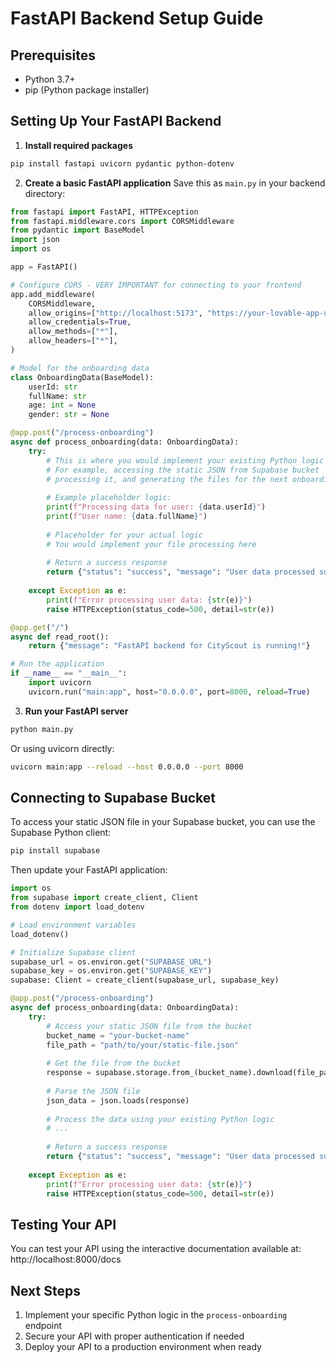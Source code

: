 
# FastAPI Backend Setup Guide

## Prerequisites
- Python 3.7+
- pip (Python package installer)

## Setting Up Your FastAPI Backend

1. **Install required packages**
```bash
pip install fastapi uvicorn pydantic python-dotenv
```

2. **Create a basic FastAPI application**
Save this as `main.py` in your backend directory:

```python
from fastapi import FastAPI, HTTPException
from fastapi.middleware.cors import CORSMiddleware
from pydantic import BaseModel
import json
import os

app = FastAPI()

# Configure CORS - VERY IMPORTANT for connecting to your frontend
app.add_middleware(
    CORSMiddleware,
    allow_origins=["http://localhost:5173", "https://your-lovable-app-url.com"],  # Update with your frontend URLs
    allow_credentials=True,
    allow_methods=["*"],
    allow_headers=["*"],
)

# Model for the onboarding data
class OnboardingData(BaseModel):
    userId: str
    fullName: str
    age: int = None
    gender: str = None

@app.post("/process-onboarding")
async def process_onboarding(data: OnboardingData):
    try:
        # This is where you would implement your existing Python logic
        # For example, accessing the static JSON from Supabase bucket
        # processing it, and generating the files for the next onboarding step
        
        # Example placeholder logic:
        print(f"Processing data for user: {data.userId}")
        print(f"User name: {data.fullName}")
        
        # Placeholder for your actual logic
        # You would implement your file processing here
        
        # Return a success response
        return {"status": "success", "message": "User data processed successfully"}
    
    except Exception as e:
        print(f"Error processing user data: {str(e)}")
        raise HTTPException(status_code=500, detail=str(e))

@app.get("/")
async def read_root():
    return {"message": "FastAPI backend for CityScout is running!"}

# Run the application
if __name__ == "__main__":
    import uvicorn
    uvicorn.run("main:app", host="0.0.0.0", port=8000, reload=True)
```

3. **Run your FastAPI server**
```bash
python main.py
```

Or using uvicorn directly:
```bash
uvicorn main:app --reload --host 0.0.0.0 --port 8000
```

## Connecting to Supabase Bucket

To access your static JSON file in your Supabase bucket, you can use the Supabase Python client:

```bash
pip install supabase
```

Then update your FastAPI application:

```python
import os
from supabase import create_client, Client
from dotenv import load_dotenv

# Load environment variables
load_dotenv()

# Initialize Supabase client
supabase_url = os.environ.get("SUPABASE_URL")
supabase_key = os.environ.get("SUPABASE_KEY")
supabase: Client = create_client(supabase_url, supabase_key)

@app.post("/process-onboarding")
async def process_onboarding(data: OnboardingData):
    try:
        # Access your static JSON file from the bucket
        bucket_name = "your-bucket-name"
        file_path = "path/to/your/static-file.json"
        
        # Get the file from the bucket
        response = supabase.storage.from_(bucket_name).download(file_path)
        
        # Parse the JSON file
        json_data = json.loads(response)
        
        # Process the data using your existing Python logic
        # ...
        
        # Return a success response
        return {"status": "success", "message": "User data processed successfully"}
    
    except Exception as e:
        print(f"Error processing user data: {str(e)}")
        raise HTTPException(status_code=500, detail=str(e))
```

## Testing Your API

You can test your API using the interactive documentation available at:
http://localhost:8000/docs

## Next Steps

1. Implement your specific Python logic in the `process-onboarding` endpoint
2. Secure your API with proper authentication if needed
3. Deploy your API to a production environment when ready
